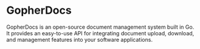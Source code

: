 # GopherDocs
GopherDocs is an open-source document management system built in Go. It provides an easy-to-use API for integrating document upload, download, and management features into your software applications.
